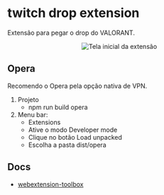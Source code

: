 # twitch drop extension

Extensão para pegar o drop do VALORANT.

<p align="center">
  <img alt="Tela inicial da extensão" src="https://i.imgur.com/TA9zEZ6.png">
</p>

## Opera

Recomendo o Opera pela opção nativa de VPN.

1. Projeto
    - npm run build opera
2. Menu bar:
    - Extensions
    - Ative o modo Developer mode
    - Clique no botão Load unpacked
    - Escolha a pasta dist/opera

## Docs

* [webextension-toolbox](https://github.com/HaNdTriX/webextension-toolbox)
